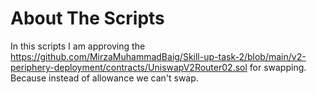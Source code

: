 # About The Scripts

In this scripts I am approving the https://github.com/MirzaMuhammadBaig/Skill-up-task-2/blob/main/v2-periphery-deployment/contracts/UniswapV2Router02.sol for swapping. Because instead of allowance we can't swap.
